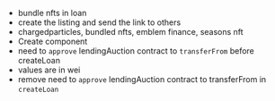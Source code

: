 - bundle nfts in loan
- create the listing and send the link to others
- chargedparticles, bundled nfts, emblem finance, seasons nft
- Create <contractCallButton /> component
- need to `approve` lendingAuction contract to `transferFrom` before createLoan
- values are in wei
- remove need to `approve` lendingAuction contract to transferFrom in `createLoan`